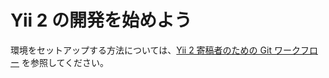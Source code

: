Yii 2 の開発を始めよう
=====================

環境をセットアップする方法については、[Yii 2 寄稿者のための Git ワークフロー](git-workflow.md) を参照してください。
